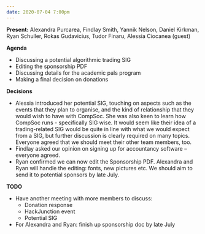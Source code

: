 ```yaml
---
date: 2020-07-04 7:00pm
---
```

 
**Present:**
Alexandra Purcarea, Findlay Smith, Yannik Nelson, Daniel Kirkman, Ryan Schuller, Rokas Gudavicius, Tudor Finaru, Alessia Ciocanea (guest)

**Agenda**
* Discussing a potential algorithmic trading SIG
* Editing the sponsorship PDF
* Discussing details for the academic pals program
* Making a final decision on donations

**Decisions**
* Alessia introduced her potential SIG, touching on aspects such as the events that they plan to organise, and the kind of relationship that they would wish to have with CompSoc.  She was also keen to learn how CompSoc runs - specifically SIG wise. It would seem like their idea of a trading-related SIG would be quite in line with what we would expect from a SIG, but further discussion is clearly required on many topics. Everyone agreed that we should meet their other team members, too.
* Findlay asked our opinion on signing up for accountancy software – everyone agreed. 
* Ryan confirmed we can now edit the Sponsorship PDF. Alexandra and Ryan will handle the editing: fonts, new pictures etc. We should aim to send it to potential sponsors by late July. 

**TODO**
* Have another meeting with more members to discuss:
  * Donation response
  * HackJunction event
  * Potential SIG
* For Alexandra and Ryan: finish up sponsorship doc by late July
